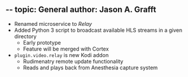 --
topic: General
author: Jason A. Grafft
---
- Renamed microservice to *Relay*
- Added Python 3 script to broadcast available HLS streams in a given directory
    - Early prototype
    - Feature will be merged with Cortex
- `plugin.video.relay` is new Kodi addon
    - Rudimenatry remote update functionality
    - Reads and plays back from Anesthesia capture system